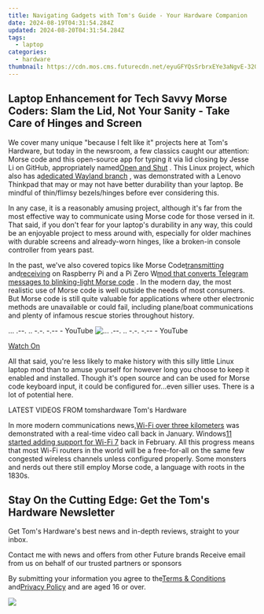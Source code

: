 ```yaml
---
title: Navigating Gadgets with Tom's Guide - Your Hardware Companion
date: 2024-08-19T04:31:54.284Z
updated: 2024-08-20T04:31:54.284Z
tags:
  - laptop
categories:
  - hardware
thumbnail: https://cdn.mos.cms.futurecdn.net/eyuGFYQsSrbrxEYe3aNgvE-320-80.jpg
---
```


## Laptop Enhancement for Tech Savvy Morse Coders: Slam the Lid, Not Your Sanity - Take Care of Hinges and Screen

We cover many unique "because I felt like it" projects here at Tom's Hardware, but today in the newsroom, a few classics caught our attention: Morse code and this open-source app for typing it via lid closing by Jesse Li on GitHub, appropriately named[Open and Shut](https://github.com/veggiedefender/open-and-shut) . This Linux project, which also has a[dedicated Wayland branch](https://github.com/veggiedefender/open-and-shut/tree/wayland) , was demonstrated with a Lenovo Thinkpad that may or may not have better durability than your laptop. Be mindful of thin/flimsy bezels/hinges before ever considering this.

 In any case, it is a reasonably amusing project, although it's far from the most effective way to communicate using Morse code for those versed in it. That said, if you don't fear for your laptop's durability in any way, this could be an enjoyable project to mess around with, especially for older machines with durable screens and already-worn hinges, like a broken-in console controller from years past.

 In the past, we've also covered topics like Morse Code[transmitting](https://tools.techidaily.com) and[receiving](https://tools.techidaily.com) on Raspberry Pi and a Pi Zero W[mod that converts Telegram messages to blinking-light Morse code](https://tools.techidaily.com) . In the modern day, the most realistic use of Morse code is well outside the needs of most consumers. But Morse code is still quite valuable for applications where other electronic methods are unavailable or could fail, including plane/boat communications and plenty of infamous rescue stories throughout history.

... .--. .. -.-. -.-- - YouTube ![... .--. .. -.-. -.-- - YouTube](https://img.youtube.com/vi/UAQ60P61vYw/maxresdefault.jpg)

[Watch On](https://youtu.be/UAQ60P61vYw)

 All that said, you're less likely to make history with this silly little Linux laptop mod than to amuse yourself for however long you choose to keep it enabled and installed. Though it's open source and can be used for Morse code keyboard input, it could be configured for...even sillier uses. There is a lot of potential here.

 LATEST VIDEOS FROM tomshardware Tom's Hardware

 In more modern communications news,[Wi-Fi over three kilometers](https://tools.techidaily.com) was demonstrated with a real-time video call back in January. Windows[11 started adding support for Wi-Fi 7](https://tools.techidaily.com) back in February. All this progress means that most Wi-Fi routers in the world will be a free-for-all on the same few congested wireless channels unless configured properly. Some monsters and nerds out there still employ Morse code, a language with roots in the 1830s.

## Stay On the Cutting Edge: Get the Tom's Hardware Newsletter

 Get Tom's Hardware's best news and in-depth reviews, straight to your inbox.

 Contact me with news and offers from other Future brands  Receive email from us on behalf of our trusted partners or sponsors

 By submitting your information you agree to the[Terms & Conditions](https://futureplc.com/terms-conditions/) and[Privacy Policy](https://futureplc.com/privacy-policy/) and are aged 16 or over.

<ins class="adsbygoogle"
     style="display:block"
     data-ad-format="autorelaxed"
     data-ad-client="ca-pub-7571918770474297"
     data-ad-slot="1223367746"></ins>



<ins class="adsbygoogle"
     style="display:block"
     data-ad-client="ca-pub-7571918770474297"
     data-ad-slot="8358498916"
     data-ad-format="auto"
     data-full-width-responsive="true"></ins>



<!-- affiliate ads begin -->
<a href="https://shop.systoolsgroup.com/affiliate.php?ACCOUNT=SYSTOOBY&AFFILIATE=108875&PATH=https%3A%2F%2Fwww.systoolsgroup.com%3FAFFILIATE%3D108875%26RESOURCE%3D%2BSysTools%2BOutlook%2BRecovery"><img src="https://www.systoolsgroup.com/box/outlook-recovery.png" border="0"></a>
<!-- affiliate ads end -->